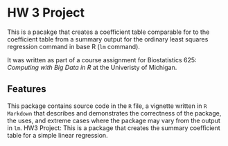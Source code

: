 HW 3 Project
==========================

This is a pacakge that creates a coefficient table comparable for to the coefficient table from a summary output for the ordinary least squares regression command in base R (`lm` command).

It was written as part of a course assignment for Biostatistics 625: _Computing with Big Data in R_ at the Univeristy of Michigan.

Features
--------------
This package contains source code in the `R` file, a vignette written in `R Markdown` that describes and demonstrates the correctness of the package, the uses, and extreme cases where the package may vary from the output in `lm`.
HW3 Project: This is a package that creates the summary coefficient table for a simple linear regression.
